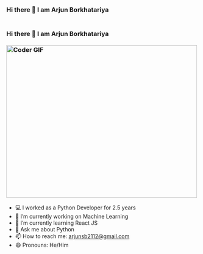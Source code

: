 ### Hi there 👋 I am Arjun Borkhatariya

<h3 align="left">
 <abc>
  <br>Hi there 👋 I am Arjun Borkhatariya<br>
  <br>
    <img src="https://media.giphy.com/media/SWoSkN6DxTszqIKEqv/giphy.gif" alt="Coder GIF" width="500" height="400">
 </abc>
</h3> 

- 💻 I worked as a Python Developer for 2.5 years
- 🔭 I’m currently working on Machine Learning
- 🌱 I’m currently learning React JS
- 💬 Ask me about Python
- 📫 How to reach me: arjunsb2112@gmail.com
- 😄 Pronouns: He/Him

